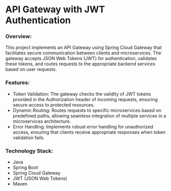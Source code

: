 # API Gateway with JWT Authentication


### Overview:

This project implements an API Gateway using Spring Cloud Gateway that facilitates secure communication between clients and microservices. The gateway accepts JSON Web Tokens (JWT) for authentication, validates these tokens, and routes requests to the appropriate backend services based on user requests.


### Features:

- Token Validation: The gateway checks the validity of JWT tokens provided in the Authorization header of incoming requests, ensuring secure access to protected resources.
- Dynamic Routing: Routes requests to specific microservices based on predefined paths, allowing seamless integration of multiple services in a microservices architecture.
- Error Handling: Implements robust error handling for unauthorized access, ensuring that clients receive appropriate responses when token validation fails.


### Technology Stack:

- Java
- Spring Boot
- Spring Cloud Gateway
- JWT (JSON Web Tokens)
- Maven